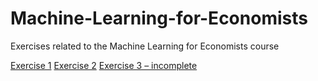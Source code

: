 # Machine-Learning-for-Economists
Exercises related to the Machine Learning for Economists course

[Exercise 1](https://raw.githack.com/yotamnir/Machine-Learning-for-Economists/main/Exercise-1/Exercise-1.html)
[Exercise 2](https://raw.githack.com/yotamnir/Machine-Learning-for-Economists/main/Exercise-2/Exercise-2.html)
[Exercise 3 – incomplete](https://raw.githack.com/yotamnir/Machine-Learning-for-Economists/main/Exercise-3/Exercise-3.html)
